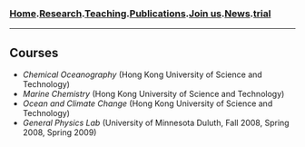 ### [**Home**](README.md).[**Research**](Research.md).[**Teaching**](Teaching.md).[**Publications**](Publications.md).[**Join us**](Joinus.md).[**News**](News.md).[**trial**](trial2.md)
---

## Courses
- _Chemical Oceanography_ (Hong Kong University of Science and Technology) 
- _Marine Chemistry_ (Hong Kong University of Science and Technology)
- _Ocean and Climate Change_ (Hong Kong University of Science and Technology)
- _General Physics Lab_ (University of Minnesota Duluth, Fall 2008, Spring 2008, Spring 2009)



